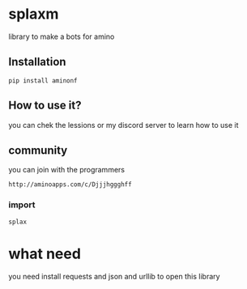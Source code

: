 # splaxm
library to make a bots for amino
## Installation
```
pip install aminonf
```
## How to use it?
you can chek the lessions or my discord server to learn how to use it
## community
you can join with the programmers 
```
http://aminoapps.com/c/Djjjhggghff
```
### import
```
splax
```
# what need
you need install requests and json and urllib to open this library